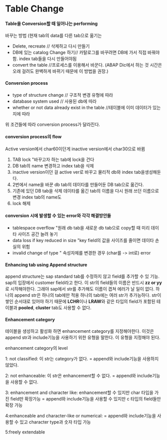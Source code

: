 # Table Change

#### Table을 Conversion할 때 일어나는 performing 

바꾸는 방법 \(현재 tab의 data를 다른 tab으로 옮기는  

* Delete, recreate // 삭제하고 다시 만들기
* DB에 있는 catalog Change 하기// 카탈로그를 바꾸려면 DB에 가서 직접 바꿔야함. index tab들을 다시 만들어야됨 
* convert the table //프로세스를 이용해서 바꾼다. \(ABAP Dic에서 하는 것 시간은 오래 걸려도 완벽하게 바뀌기 때문에 이 방법을 권장.\)

#### Conversion process 

* type of structure change // 구조적 변경 유형에 따라
* database system used // 사용된 db에 따라
* whether or not data already exist in the table //테이블에 이미 데이터가 있는지에 따라

위 조건들에 따라 conversion process가 달라진다.

#### conversion process의 flow

Active version에서 char60이던게 inactive version에서 char30으로 바뀜

1. TAB lock "바꾸고자 하는 tab에 lock을 건다
2. DB tab의 name 변경하고 index tab을 삭제
3. inactive version이던 걸 active ver로 바꾸고 물리적 db와 index tab을생성해둔다.
4. 2번에서 name을 바꾼 db tab의 데이타를 만들어둔 DB tab으로 옮긴다.
5. 기존에 있던 DB tab을 삭제 데이타를 옮긴 tab의 이름을 다시 원래 쓰던 이름으로 변경 index tab의 name도 
6. lock 해제

#### conversion 시에 발생할 수 있는 error와 각각 해결방안들

* tablespace overflow "원래 db tab을 새로운 db tab으로 copy할 때 미리 데이타 사이즈 공간 늘려 놓기
* data loss if key reduced in size "key field의 값을 사이즈를 줄이면 데이타 손실의 위험
* invalid change of type " 속성자체를 변경한 경우 \(char를  -&gt; int로\) error

#### Enhancing tab using Append structure

append structure는 sap standard tab를 수정하지 않고 field를 추가할 수 있 기능. sap의 입장에서 customer field라고 한다. 이 str의 field들의 이름은 반드시 **zz or yy**로 시작해야한다. 그래야 sap에서 str를 추가해도 이름이 겹쳐 에러가 날 일이 없다. 하나의 append str은 하나의 tab에만 적용 하나의 tab에는 여러 str가 추가능하다. str이 쌓인 순서대로 있어야 하기 때문에 **LCHR**이나 **LRAW**와 같은 타입의 field가 포함된 테이블과 **pooled**, **cluster** tab도 사용할 수 없다.

#### Enhancement category 

테이블을 생성하고 활성화 하면 enhancement category를 지정해야한다. 이것은 append str과 include기능을 사용하기 위한 유형을 말한다. 이 유형을 지정해야 된다.

enhancement category의 level

1: not classified: 이 str는 category가 없다. = append와 include기능을 사용하지 않았다.

2: not enhanceable: 이 str은 enhancement할 수 없다. = append와 include기능을 사용할 수 없다.

3: enhancement and character like: enhancement할 수 있지만 char 타입을 가진 field만 확장가능 = append와 include기능을 사용할 수 있지만 c 타입의 field들만 확장 가능

4:enhanceable and character-like or numerical: = append와 include기능을 사용할 수 있고 character type과 숫자 타입 가능

5:freely extendable









